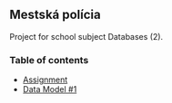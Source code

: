 Mestská polícia
-------------

Project for school subject Databases (2).

### Table of contents
- [Assignment](https://github.com/dobrakmato/school-db-project/blob/master/docs/ASSIGNMENT.md)
- [Data Model #1](https://github.com/dobrakmato/school-db-project/blob/master/docs/DATA_MODEL1.pdf)
